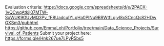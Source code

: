 Evaluation criteria: https://docs.google.com/spreadsheets/d/e/2PACX-1vQCwqAtkjl07MTW-SxWUK9GUvMQ3Pv_fF8UadcuIYLgHa0PlNu9BRWtfLgivI8xSCncQs82HDwGXSm3/pubhtml
https://github.com/EmmaLoh/Portfolio/tree/main/Data_Science_Projects/Survival_of_Patients
Submit your project here: https://forms.gle/Hnk267ue7LPyR5bs5
